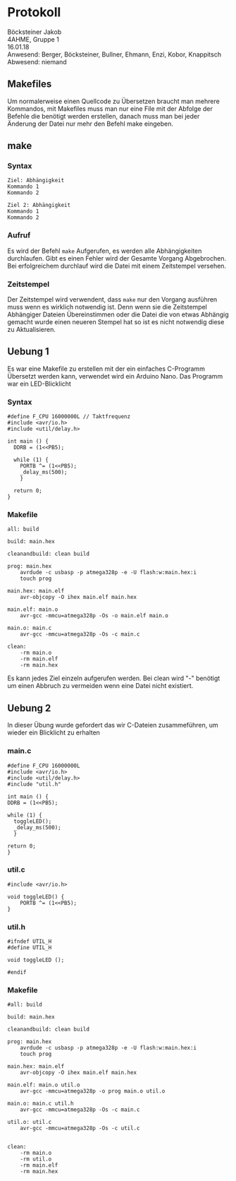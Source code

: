 # Protokoll
  Böcksteiner Jakob  
  4AHME, Gruppe 1  
  16.01.18  
  Anwesend: Berger, Böcksteiner, Bullner, Ehmann, Enzi, Kobor, Knappitsch  
  Abwesend: niemand  
  
  ## Makefiles
  Um normalerweise einen Quellcode zu Übersetzen braucht man mehrere Kommandos,
  mit Makefiles muss man nur eine File mit der Abfolge der Befehle die benötigt werden erstellen,
  danach muss man bei jeder Änderung der Datei nur mehr den Befehl make eingeben.
  
  ## make 
  ### Syntax
  ```
  Ziel: Abhängigkeit
  Kommando 1
  Kommando 2
  
  Ziel 2: Abhängigkeit 
  Kommando 1
  Kommando 2
  ```
  
  ### Aufruf
  Es wird der Befehl `make` Aufgerufen, es werden alle Abhängigkeiten durchlaufen. Gibt es einen Fehler wird der Gesamte Vorgang Abgebrochen. Bei erfolgreichem durchlauf wird die Datei mit einem Zeitstempel versehen.
  
### Zeitstempel
Der Zeitstempel wird verwendent, dass `make` nur den Vorgang ausführen muss wenn es wirklich notwendig ist. Denn wenn sie die Zeitstempel Abhängiger Dateien Übereinstimmen oder die Datei die von etwas Abhängig gemacht wurde einen neueren Stempel hat so ist es nicht notwendig diese zu Aktualisieren.

## Uebung 1
Es war eine Makefile zu erstellen mit der ein einfaches C-Programm Übersetzt werden kann, verwendet wird ein Arduino Nano. Das Programm war ein LED-Blicklicht
### Syntax
```
#define F_CPU 16000000L // Taktfrequenz
#include <avr/io.h>
#include <util/delay.h>

int main () {
  DDRB = (1<<PB5);

  while (1) {
    PORTB ^= (1<<PB5);
    _delay_ms(500);
    }

  return 0;
}
```

### Makefile
```
all: build

build: main.hex

cleanandbuild: clean build

prog: main.hex
	avrdude -c usbasp -p atmega328p -e -U flash:w:main.hex:i
	touch prog

main.hex: main.elf
	avr-objcopy -O ihex main.elf main.hex

main.elf: main.o
	avr-gcc -mmcu=atmega328p -Os -o main.elf main.o

main.o: main.c
	avr-gcc -mmcu=atmega328p -Os -c main.c

clean:
	-rm main.o
	-rm main.elf
	-rm main.hex
  ```
  Es kann jedes Ziel einzeln aufgerufen werden.
  Bei clean wird "-" benötigt um einen Abbruch zu vermeiden wenn eine Datei nicht existiert.
  
  ## Uebung 2
  In dieser Übung wurde gefordert das wir C-Dateien zusammeführen, um wieder ein Blicklicht zu erhalten
  ###  main.c
  ```
  #define F_CPU 16000000L
#include <avr/io.h>
#include <util/delay.h>
#include "util.h"

int main () {
  DDRB = (1<<PB5);

  while (1) {
    toggleLED();
    _delay_ms(500);
    }

  return 0;
}
```
###  util.c
```
#include <avr/io.h>

void toggleLED() {
    PORTB ^= (1<<PB5);
}
```
### util.h
```
#ifndef UTIL_H
#define UTIL_H

void toggleLED ();

#endif
```

###  Makefile
```
#all: build

build: main.hex

cleanandbuild: clean build

prog: main.hex
	avrdude -c usbasp -p atmega328p -e -U flash:w:main.hex:i
	touch prog

main.hex: main.elf
	avr-objcopy -O ihex main.elf main.hex

main.elf: main.o util.o
	avr-gcc -mmcu=atmega328p -o prog main.o util.o

main.o: main.c util.h
	avr-gcc -mmcu=atmega328p -Os -c main.c

util.o: util.c
	avr-gcc -mmcu=atmega328p -Os -c util.c


clean:
	-rm main.o
	-rm util.o
	-rm main.elf
	-rm main.hex
```
